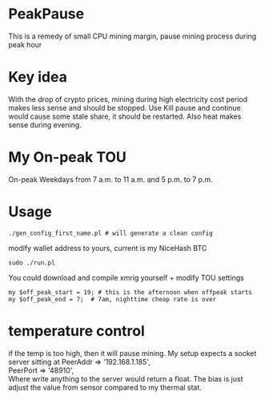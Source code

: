 # PeakPause
This is a remedy of small CPU mining margin, pause mining process during peak hour

# Key idea
With the drop of crypto prices, mining during high electricity cost period makes less sense and should be stopped.
Use Kill pause and continue would cause some stale share, it should be restarted. Also heat makes sense during evening.

# My On-peak TOU
On-peak	Weekdays from 7 a.m. to 11 a.m. and 5 p.m. to 7 p.m.

# Usage
```
./gen_config_first_name.pl # will generate a clean config
```
modify wallet address to yours, current is my NiceHash BTC
```
sudo ./run.pl 
```

You could download and compile xmrig yourself + modify TOU settings

```
my $off_peak_start = 19; # this is the afternoon when offpeak starts
my $off_peak_end = 7;  # 7am, nighttime cheap rate is over
```

# temperature control
if the temp is too high, then it will pause mining. My setup expects a socket server sitting at
	PeerAddr => '192.168.1.185',   
	PeerPort => '48910',   
 Where write anything to the server would return a float. The bias is just adjust the value from sensor compared to my thermal stat.
 

